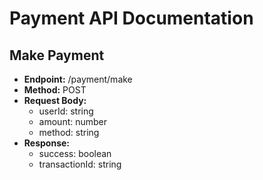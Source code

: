 
# Payment API Documentation

## Make Payment

- **Endpoint:** /payment/make
- **Method:** POST
- **Request Body:**
  - userId: string
  - amount: number
  - method: string
- **Response:**
  - success: boolean
  - transactionId: string
